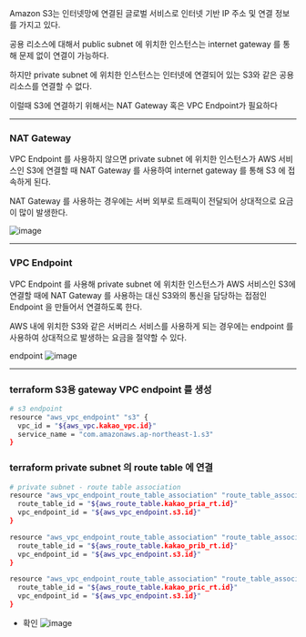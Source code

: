 Amazon S3는 인터넷망에 연결된 글로벌 서비스로 인터넷 기반 IP 주소 및 연결 정보를 가지고 있다.

공용 리소스에 대해서 public subnet 에 위치한 인스턴스는 internet gateway 를 통해 문제 없이 연결이 가능하다.

하지만 private subnet 에 위치한 인스턴스는 인터넷에 연결되어 있는 S3와 같은 공용 리소스를 연결할 수 없다.

이럴때 S3에 연결하기 위해서는 NAT Gateway 혹은 VPC Endpoint가 필요하다

---
### NAT Gateway

VPC Endpoint 를 사용하지 않으면  private subnet 에 위치한 인스턴스가 AWS 서비스인 S3에 연결할 때 NAT Gateway 를 사용하여 internet gateway 를 통해 S3 에 접속하게 된다. 

NAT Gateway 를 사용하는 경우에는 서버 외부로 트래픽이 전달되어 상대적으로 요금이 많이 발생한다.

![image](https://user-images.githubusercontent.com/72699541/201563413-a0a3d2ef-9428-4737-b335-06c935d3470a.png)

---

### VPC Endpoint

VPC Endpoint 를 사용해 private subnet 에 위치한 인스턴스가 AWS 서비스인 S3에 연결할 때에 NAT Gateway 를 사용하는 대신 S3와의 통신을 담당하는 접점인 Endpoint 을 만들어서 연결하도록 한다.

AWS 내에 위치한 S3와 같은 서버리스 서비스를 사용하게 되는 경우에는 endpoint 를 사용하여 상대적으로 발생하는 요금을 절약할 수 있다.

endpoint
![image](https://user-images.githubusercontent.com/72699541/201563905-77c95b5d-730d-4aa6-8db6-a47b086ff7b0.png)


---


### terraform S3용 gateway VPC endpoint 를 생성

```bash
# s3 endpoint
resource "aws_vpc_endpoint" "s3" {
  vpc_id = "${aws_vpc.kakao_vpc.id}"
  service_name = "com.amazonaws.ap-northeast-1.s3"
}
```

### terraform private subnet 의 route table 에 연결

```bash
# private subnet - route table association
resource "aws_vpc_endpoint_route_table_association" "route_table_association_a" {
  route_table_id = "${aws_route_table.kakao_pria_rt.id}"
  vpc_endpoint_id = "${aws_vpc_endpoint.s3.id}"
}

resource "aws_vpc_endpoint_route_table_association" "route_table_association_b" {
  route_table_id = "${aws_route_table.kakao_prib_rt.id}"
  vpc_endpoint_id = "${aws_vpc_endpoint.s3.id}"
}

resource "aws_vpc_endpoint_route_table_association" "route_table_association_c" {
  route_table_id = "${aws_route_table.kakao_pric_rt.id}"
  vpc_endpoint_id = "${aws_vpc_endpoint.s3.id}"
}
```
 
- 확인
![image](https://user-images.githubusercontent.com/72699541/201561969-2560a990-90b2-4e6c-a06e-644891d2dbd8.png)
